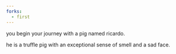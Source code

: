 ```yaml
---
forks: 
  - first
---
```


you begin your journey with a pig named ricardo. 

he is a truffle pig with an exceptional sense of smell and a sad face.